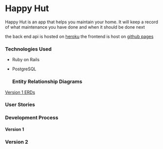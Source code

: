 # Happy Hut

Happy Hut is an app that helps you maintain your home.
It will keep a record of what maintenance you have done
and when it should be done next

the back end api is hosted on [heroku]()
the frontend is host on [github pages]()

### Technologies Used
- Ruby on Rails
- PostgreSQL



  ### Entity Relationship Diagrams
[  Version 1 ERDs]()
### User Stories



### Development Process
#### Version 1


### Version 2
